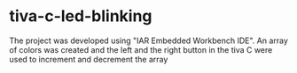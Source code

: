 # tiva-c-led-blinking
The project was developed using "IAR Embedded Workbench IDE".
An array of colors was created and the left and the right button in the tiva C were used to increment and decrement the array
